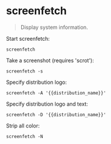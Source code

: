 screenfetch
===========

> Display system information.

Start screenfetch:

    screenfetch

Take a screenshot (requires 'scrot'):

    screenfetch -s

Specify distribution logo:

    screenfetch -A '{{distribution_name}}'

Specify distribution logo and text:

    screenfetch -D '{{distribution_name}}'

Strip all color:

    screenfetch -N
